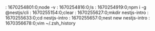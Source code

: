 : 1670254801:0;node -v
: 1670254816:0;ls
: 1670254919:0;npm i -g @nestjs/cli
: 1670255154:0;clear
: 1670255627:0;mkdir nestjs-intro
: 1670255633:0;cd nestjs-intro
: 1670255657:0;nest new  nestjs-intro
: 1670356678:0;vim ~/.zsh_history
